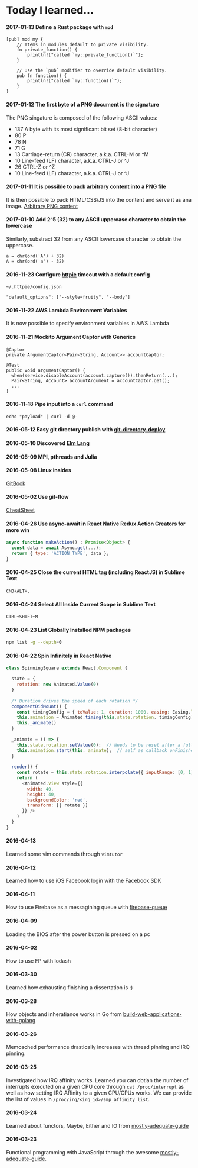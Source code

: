 Today I learned...
======

#### 2017-01-13 Define a Rust package with `mod`
```
[pub] mod my {
    // Items in modules default to private visibility.
    fn private_function() {
        println!("called `my::private_function()`");
    }

    // Use the `pub` modifier to override default visibility.
    pub fn function() {
        println!("called `my::function()`");
    }
}
```

#### 2017-01-12 The first byte of a PNG document is the signature
The PNG singature is composed of the following ASCII values:
* 137	A byte with its most significant bit set (8-bit character)
* 80	P
* 78	N
* 71	G
* 13	Carriage-return (CR) character, a.k.a. CTRL-M or ^M
* 10	Line-feed (LF) character, a.k.a. CTRL-J or ^J
* 26	CTRL-Z or ^Z
* 10	Line-feed (LF) character, a.k.a. CTRL-J or ^J

#### 2017-01-11 It is possible to pack arbitrary content into a PNG file
It is then possible to pack HTML/CSS/JS into the content and serve it as ana image. [Arbitrary PNG content](https://news.ycombinator.com/item?id=9319526)

#### 2017-01-10 Add 2^5 (32) to any ASCII uppercase character to obtain the lowercase
Similarly, substract 32 from any ASCII lowercase character to obtain the uppercase.
```
a = chr(ord('A') + 32)
A = chr(ord('a') - 32)
```

#### 2016-11-23 Configure [httpie](https://httpie.org/) timeout with a default config
```
~/.httpie/config.json
```
```
"default_options": ["--style=fruity", "--body"]
```

#### 2016-11-22 AWS Lambda Environment Variables
It is now possible to specify environment variables in AWS Lambda

#### 2016-11-21 Mockito Argument Captor with Generics
```
@Captor
private ArgumentCaptor<Pair<String, Account>> accountCaptor;

@Test
public void argumentCaptor() {
  when(service.disableAccount(account.capture()).thenReturn(...);
  Pair<String, Account> accountArgument = accountCaptor.get();
  ...
}
```

#### 2016-11-18 Pipe input into a `curl` command 
```
echo "payload" | curl -d @-
```

#### 2016-05-12 Easy git directory publish with [git-directory-deploy](https://github.com/X1011/git-directory-deploy)

#### 2016-05-10 Discovered [Elm Lang](http://elm-lang.org/)

#### 2016-05-09 MPI, pthreads and Julia

#### 2016-05-08 Linux insides
[GitBook](https://www.gitbook.com/book/0xax/linux-insides/details)

#### 2016-05-02 Use git-flow
[CheatSheet](https://gist.github.com/kristopherjohnson/8979538)

#### 2016-04-26 Use async-await in React Native Redux Action Creators for more win
```javascript
async function makeAction() : Promise<Object> {
  const data = await Async.get(...);
  return { type: 'ACTION_TYPE', data };
}
```

#### 2016-04-25 Close the current HTML tag (including ReactJS) in Sublime Text
```
CMD+ALT+.
```

#### 2016-04-24 Select All Inside Current Scope in Sublime Text 
```
CTRL+SHIFT+M
```
#### 2016-04-23 List Globally Installed NPM packages
```bash
npm list -g --depth=0
```

#### 2016-04-22 Spin Infinitely in React Native
```javascript
class SpinningSquare extends React.Component {

  state = {
    rotation: new Animated.Value(0)
  }
  
  /* Duration drives the speed of each rotation */
  componentDidMount() {
    const timingConfig = { toValue: 1, duration: 1000, easing: Easing.linear }
    this.animation = Animated.timing(this.state.rotation, timingConfig)
    this._animate()
  }
  
  _animate = () => {
    this.state.rotation.setValue(0);  // Needs to be reset after a full rotation
    this.animation.start(this._animate);  // self as callback onFinished
  }
  
  render() {
    const rotate = this.state.rotation.interpolate({ inputRange: [0, 1], outputRange: ['0deg', '360deg'] })
    return (
      <Animated.View style={{
        width: 40,
        height: 40,
        backgroundColor: 'red',
        transform: [{ rotate }]
      }} />
    )
  }
}
```


#### 2016-04-13
Learned some vim commands through `vimtutor`

#### 2016-04-12
Learned how to use iOS Facebook login with the Facebook SDK

#### 2016-04-11
How to use Firebase as a messagining queue with [firebase-queue](https://github.com/firebase/firebase-queue)

#### 2016-04-09
Loading the BIOS after the power button is pressed on a pc

#### 2016-04-02
How to use FP with lodash

#### 2016-03-30
Learned how exhausting finishing a dissertation is :)

#### 2016-03-28
How objects and inheratiance works in Go from [build-web-applications-with-golang](https://www.gitbook.com/book/astaxie/build-web-application-with-golang/details)

#### 2016-03-26
Memcached performance drastically increases with thread pinning and IRQ pinning.

#### 2016-03-25
Investigated how IRQ affinity works. Learned you can obtian the number of interrupts executed on a given CPU core through `cat /proc/interrupt` as well as how setting IRQ Affinity to a given CPU/CPUs works. We can provide the list of values in `/proc/irq/<irq_id>/smp_affinity_list`.

#### 2016-03-24
Learned about functors, Maybe, Either and IO from [mostly-adequate-guide](https://drboolean.gitbooks.io/mostly-adequate-guide/content/)

#### 2016-03-23
Functional programming with JavaScript through the awesome [mostly-adequate-guide](https://drboolean.gitbooks.io/mostly-adequate-guide/content/). 

